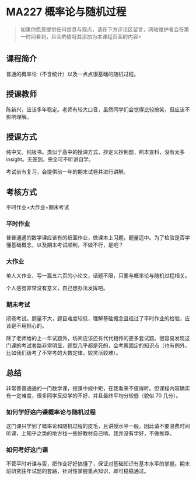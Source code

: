 
# MA227 概率论与随机过程

> 如果你愿意提供任何信息与观点，请在下方评论区留言，网站维护者会在第一时间看到，且会酌情将其添加为本课程页面的内容⚡️

## 课程简介

普通的概率论（不含统计）以及一点点很基础的随机过程。

## 授课教师

陈新兴，应该多年稳定。老师有较大口音，虽然同学们会觉得比较搞笑，但应该不影响理解。

## 授课方式

纯中文。纯板书。类似于高中的授课方式，抄定义抄例题，照本宣科，没有太多 insight。无签到。完全可不听讲自学。

考试前有复习，会提供前一年的期末试卷并进行讲解。

## 考核方式

平时作业+大作业+期末考试

### 平时作业

普普通通的数学课应该有的纸面作业，做课本上习题，题量适中。为了检验是否学懂基础概念，以及期末考试顺利，不做不行，是吧？

### 大作业

单人大作业，写一篇五六页的小论文，话题不限，只要与概率论与随机过程相关。

个人感觉非常没有意义，自己想办法发挥吧。

### 期末考试

闭卷考试。题量不大，题目难度较低，理解基础概念且经过了平时作业的检验，应该是不用担心的。

除了老师给的上一年试题外，坊间应该还有代代相传的更多套试题。很容易发现这门课的考试套路非常明显，题型几乎都是死的，会考察固定的知识点（也有例外，比如我们级考了不常考的大数定律，较灵活较难）。

## 总结

非常普普通通的一门数学课，授课中规中矩，在我看来不值得听。但课程内容确实有一定难度，很多同学反应学的不好，并且最终平均分较低（貌似 70 几分）。

### 如何学好~~这门课~~概率论与随机过程

这门课只学到了概率论和随机过程的皮毛，且讲授水平一般。因此请不要浪费时间听课，上知乎之类的地方找一些好教材自己啃。我并没有学好，不做推荐。

### 如何考好这门课

不管平时听课与否，把作业好好搞懂了，保证对基础知识有基本水平的掌握。期末前研究往年试题的套路，针对性掌握重点知识，即可稳稳通过。